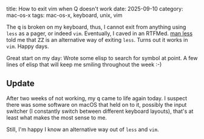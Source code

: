 title: How to exit vim when Q doesn't work
date: 2025-09-10
category: mac-os-x
tags: mac-os-x, keyboard, unix, vim

The <kbd>q</kbd> is broken on my keyboard, thus, I cannot exit from
anything using `less` as a pager, or indeed `vim`. Eventually, I caved
in an RTFMed. [man
less](https://man7.org/linux/man-pages/man1/less.1.html) told me that
<kbd>ZZ</kbd> is an alternative way of exiting `less`. Turns out it
works in `vim`. Happy days.

Great start on my day: Wrote some elisp to search for symbol at
point. A few lines of elisp that will keep me smiling throughout the
week :-)

## Update

After two weeks of not working, my <kbd>q</kbd> came to life again
today. I suspect there was some software on macOS that held on to it,
possibly the input switcher (I constantly switch between different
keyboard layouts), that's at least what makes the most sense to me.

Still, I'm happy I know an alternative way out of `less` and `vim`.


